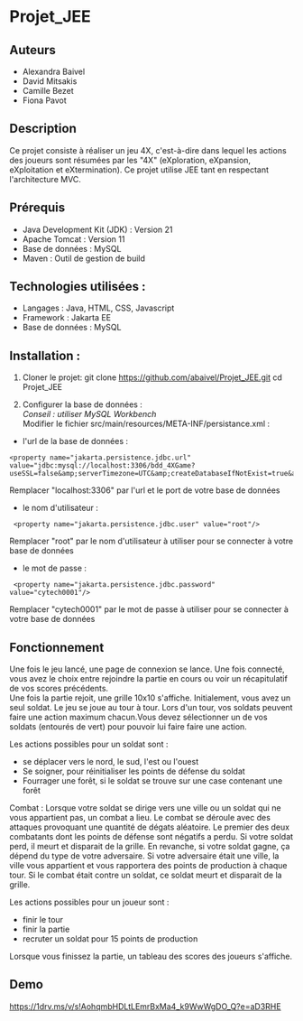 # Projet_JEE

## Auteurs
 - Alexandra Baivel
 - David Mitsakis
 - Camille Bezet
 - Fiona Pavot

## Description

Ce projet consiste à réaliser un jeu 4X, c'est-à-dire dans lequel les actions des joueurs sont résumées par les "4X" (eXploration, eXpansion, eXploitation et eXtermination). Ce projet utilise JEE tant en respectant l'architecture MVC.

## Prérequis
 - Java Development Kit (JDK) : Version 21
 - Apache Tomcat : Version 11
 - Base de données : MySQL
 - Maven : Outil de gestion de build

## Technologies utilisées :
 - Langages : Java, HTML, CSS, Javascript
 - Framework : Jakarta EE
 - Base de données : MySQL

## Installation :
1. Cloner le projet:
git clone https://github.com/abaivel/Projet_JEE.git
cd Projet_JEE

2. Configurer la base de données :  
*Conseil : utiliser MySQL Workbench*  
Modifier le fichier src/main/resources/META-INF/persistance.xml :
 - l'url de la base de données :
```
<property name="jakarta.persistence.jdbc.url" value="jdbc:mysql://localhost:3306/bdd_4XGame?useSSL=false&amp;serverTimezone=UTC&amp;createDatabaseIfNotExist=true&amp;allowPublicKeyRetrieval=true"/>
```
Remplacer "localhost:3306" par l'url et le port de votre base de données

 - le nom d'utilisateur :
```
 <property name="jakarta.persistence.jdbc.user" value="root"/>
```
Remplacer "root" par le nom d'utilisateur à utiliser pour se connecter à votre base de données

 - le mot de passe :
```
 <property name="jakarta.persistence.jdbc.password" value="cytech0001"/>
```
Remplacer "cytech0001" par le mot de passe à utiliser pour se connecter à votre base de données

## Fonctionnement

Une fois le jeu lancé, une page de connexion se lance. Une fois connecté, vous avez le choix entre rejoindre la partie en cours ou voir un récapitulatif de vos scores précédents.  
Une fois la partie rejoit, une grille 10x10 s'affiche. Initialement, vous avez un seul soldat. Le jeu se joue au tour à tour. Lors d'un tour, vos soldats peuvent faire une action maximum chacun.Vous devez sélectionner un de vos soldats (entourés de vert) pour pouvoir lui faire faire une action.

Les actions possibles pour un soldat sont :
- se déplacer vers le nord, le sud, l'est ou l'ouest
- Se soigner, pour réinitialiser les points de défense du soldat
- Fourrager une forêt, si le soldat se trouve sur une case contenant une forêt

Combat :
Lorsque votre soldat se dirige vers une ville ou un soldat qui ne vous appartient pas, un combat a lieu. Le combat se déroule avec des attaques provoquant une quantité de dégats aléatoire. Le premier des deux combatants dont les points de défense sont négatifs a perdu. Si votre soldat perd, il meurt et disparait de la grille. En revanche, si votre soldat gagne, ça dépend du type de votre adversaire. Si votre adversaire était une ville, la ville vous appartient et vous rapportera des points de production à chaque tour. Si le combat était contre un soldat, ce soldat meurt et disparait de la grille.

Les actions possibles pour un joueur sont :
- finir le tour
- finir la partie
- recruter un soldat pour 15 points de production

Lorsque vous finissez la partie, un tableau des scores des joueurs s'affiche.

## Demo

https://1drv.ms/v/s!AohqmbHDLtLEmrBxMa4_k9WwWgDO_Q?e=aD3RHE



